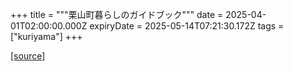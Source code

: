 +++
title = """栗山町暮らしのガイドブック"""
date = 2025-04-01T02:00:00.000Z
expiryDate = 2025-05-14T07:21:30.172Z
tags = ["kuriyama"]
+++


[[source]](https://www.town.kuriyama.hokkaido.jp/soshiki/28/20967.html)
